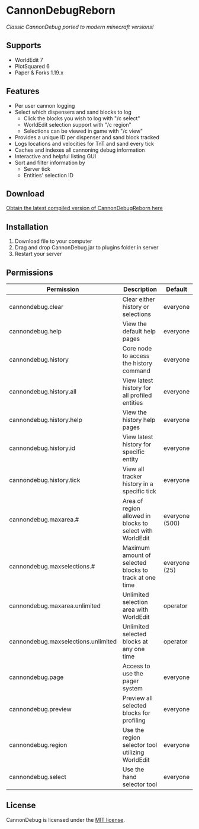 # CannonDebugReborn

*Classic CannonDebug ported to modern minecraft versions!*

## Supports

* WorldEdit 7
* PlotSquared 6
* Paper & Forks 1.19.x

## Features

* Per user cannon logging
* Select which dispensers and sand blocks to log
    * Click the blocks you wish to log with "/c select"
    * WorldEdit selection support with "/c region"
    * Selections can be viewed in game with "/c view"
* Provides a unique ID per dispenser and sand block tracked
* Logs locations and velocities for TnT and sand every tick
* Caches and indexes all cannoning debug information
* Interactive and helpful listing GUI
* Sort and filter information by
    * Server tick
    * Entities' selection ID

## Download

[Obtain the latest compiled version of CannonDebugReborn here](https://github.com/FragmentMC/CannonDebugReborn/releases/latest)

## Installation

1. Download file to your computer
2. Drag and drop CannonDebug.jar to plugins folder in server
3. Restart your server

## Permissions

| **Permission**                      | **Description**                                           | **Default**    |
| ----------------------------------- | --------------------------------------------------------- | -------------- |
| cannondebug.clear                   | Clear either history or selections                        | everyone       |
| cannondebug.help                    | View the default help pages                               | everyone       |
| cannondebug.history                 | Core node to access the history command                   | everyone       |
| cannondebug.history.all             | View latest history for all profiled entities             | everyone       |
| cannondebug.history.help            | View the history help pages                               | everyone       |
| cannondebug.history.id              | View latest history for specific entity                   | everyone       |
| cannondebug.history.tick            | View all tracker history in a specific tick               | everyone       |
| cannondebug.maxarea.#               | Area of region allowed in blocks to select with WorldEdit | everyone (500) |
| cannondebug.maxselections.#         | Maximum amount of selected blocks to track at one time    | everyone (25)  |
| cannondebug.maxarea.unlimited       | Unlimited selection area with WorldEdit                   | operator       |
| cannondebug.maxselections.unlimited | Unlimited selected blocks at any one time                 | operator       |
| cannondebug.page                    | Access to use the pager system                            | everyone       |
| cannondebug.preview                 | Preview all selected blocks for profiling                 | everyone       |
| cannondebug.region                  | Use the region selector tool utilizing WorldEdit          | everyone       |
| cannondebug.select                  | Use the hand selector tool                                | everyone       |

## License

CannonDebug is licensed under the [MIT license](https://tldrlegal.com/license/mit-license).
